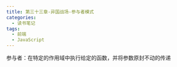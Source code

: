 ```yaml
---
title: 第三十三章-异国战场-参与者模式
categories:
  - 读书笔记
tags:
  - 前端
  - JavaScript
---
```


参与者：在特定的作用域中执行给定的函数，并将参数原封不动的传递
